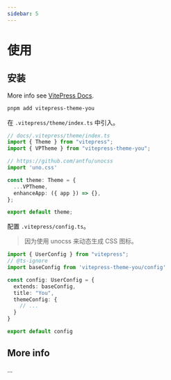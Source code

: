 ```yaml
---
sidebar: 5
---
```


# 使用

## 安装

More info see [VitePress Docs](https://vitepress.vuejs.org/).

```bash
pnpm add vitepress-theme-you
```

在 `.vitepress/theme/index.ts` 中引入。

```ts
// docs/.vitepress/theme/index.ts
import { Theme } from "vitepress";
import { VPTheme } from "vitepress-theme-you";

// https://github.com/antfu/unocss
import 'uno.css'

const theme: Theme = {
  ...VPTheme,
  enhanceApp: ({ app }) => {},
};

export default theme;
```

配置 `.vitepress/config.ts`。

> 因为使用 unocss 来动态生成 CSS 图标。

```ts
import { UserConfig } from "vitepress";
// @ts-ignore
import baseConfig from 'vitepress-theme-you/config'

const config: UserConfig = {
  extends: baseConfig,
  title: "You",
  themeConfig: {
    // ...
  }
}

export default config
```

## More info

...
